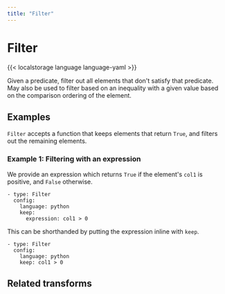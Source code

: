 ```yaml
---
title: "Filter"
---
```

<!--
Licensed under the Apache License, Version 2.0 (the "License");
you may not use this file except in compliance with the License.
You may obtain a copy of the License at

http://www.apache.org/licenses/LICENSE-2.0

Unless required by applicable law or agreed to in writing, software
distributed under the License is distributed on an "AS IS" BASIS,
WITHOUT WARRANTIES OR CONDITIONS OF ANY KIND, either express or implied.
See the License for the specific language governing permissions and
limitations under the License.
-->

# Filter

{{< localstorage language language-yaml >}}

[//]: # ({{< button-pydoc path="apache_beam.transforms.core" class="Filter" >}})

Given a predicate, filter out all elements that don't satisfy that predicate.
May also be used to filter based on an inequality with a given value based
on the comparison ordering of the element.

## Examples

`Filter` accepts a function that keeps elements that return `True`, and filters out the remaining elements.

### Example 1: Filtering with an expression

We provide an expression which returns `True` if the element's `col1` is positive, and `False` otherwise.

```
- type: Filter
  config:
    language: python
    keep: 
      expression: col1 > 0
```

This can be shorthanded by putting the expression inline with `keep`.

```
- type: Filter
  config:
    language: python
    keep: col1 > 0
```

## Related transforms

[//]: # (* [FlatMap]&#40;/documentation/transforms/python/elementwise/flatmap&#41; behaves the same as `Map`, but for)

[//]: # (  each input it might produce zero or more outputs.)

[//]: # (* [ParDo]&#40;/documentation/transforms/python/elementwise/pardo&#41; is the most general elementwise mapping)

[//]: # (  operation, and includes other abilities such as multiple output collections and side-inputs.)

[//]: # ({{< button-pydoc path="apache_beam.transforms.core" class="Filter" >}})
